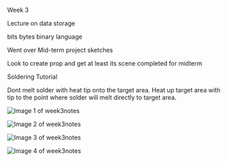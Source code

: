 Week 3 

Lecture on data storage

bits bytes binary language 

Went over Mid-term project sketches

Look to create prop and get at least its scene completed for midterm

Soldering Tutorial

Dont melt solder with heat tip onto the target area. Heat up target area with tip to the point where solder will melt directly to target area.

![Image 1 of week3notes](week3NotesImageOne.jpg)

![Image 2 of week3notes](week3NotesImage2.jpg)

![Image 3 of week3notes](week3NotesImage3.jpg)

![Image 4 of week3notes](week3NotesImage4.jpg)


